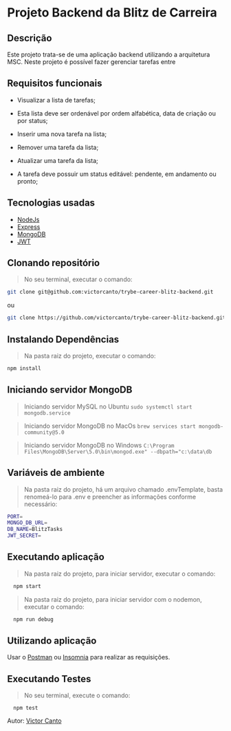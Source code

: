 # Projeto Backend da Blitz de  Carreira

## Descrição
Este projeto trata-se de uma aplicação backend utilizando a arquitetura MSC. Neste projeto é possível fazer gerenciar tarefas entre

## Requisitos funcionais

- Visualizar a lista de tarefas;

- Esta lista deve ser ordenável por ordem alfabética, data de criação ou por status;

- Inserir uma nova tarefa na lista;

- Remover uma tarefa da lista;

- Atualizar uma tarefa da lista;

- A tarefa deve possuir um status editável: pendente, em andamento ou pronto;

## Tecnologias usadas
- [NodeJs](https://nodejs.org/en/)
- [Express](https://expressjs.com/pt-br/)
- [MongoDB](https://www.mongodb.com/)
- [JWT](https://jwt.io/)


## Clonando repositório
> No seu terminal, executar o comando:
```bash
git clone git@github.com:victorcanto/trybe-career-blitz-backend.git
```
ou
```bash
git clone https://github.com/victorcanto/trybe-career-blitz-backend.git
```

## Instalando Dependências

> Na pasta raiz do projeto, executar o comando:
```bash
npm install
```
## Iniciando servidor MongoDB

> Iniciando servidor MySQL no Ubuntu
  `sudo systemctl start mongodb.service`

> Iniciando servidor MongoDB no MacOs
 `brew services start mongodb-community@5.0`

> Iniciando servidor MongoDB no Windows
 `C:\Program Files\MongoDB\Server\5.0\bin\mongod.exe" --dbpath="c:\data\db`

 ## Variáveis de ambiente

 > Na pasta raiz do projeto, há um arquivo chamado .envTemplate, basta renomeá-lo para .env e preencher as informações conforme necessário:
   ```bash
   PORT=
   MONGO_DB_URL=
   DB_NAME=BlitzTasks
   JWT_SECRET=
  ```

 ## Executando aplicação

 > Na pasta raiz do projeto, para iniciar servidor, executar o comando:
  ```bash
    npm start
  ```

> Na pasta raiz do projeto, para iniciar servidor com o nodemon, executar o comando:
  ```bash
    npm run debug
  ```
 ## Utilizando aplicação

  Usar o [Postman](https://www.postman.com/) ou [Insomnia](https://insomnia.rest/download) para realizar as requisições.

## Executando Testes

> No seu terminal, execute o comando:
  ```
    npm test
  ```

Autor: [Victor Canto](https://www.linkedin.com/in/vscanto/)
